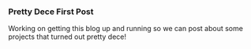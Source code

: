 ### Pretty Dece First Post
Working on getting this blog up and running so we can post about some projects that turned out pretty dece!